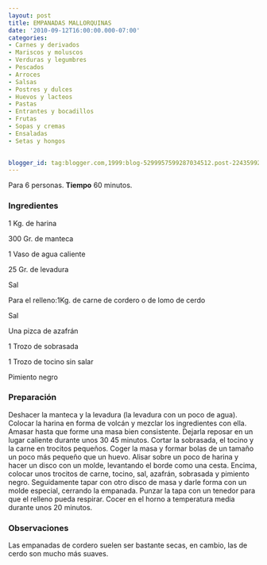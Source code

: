 ```yaml
---
layout: post
title: EMPANADAS MALLORQUINAS
date: '2010-09-12T16:00:00.000-07:00'
categories:
- Carnes y derivados
- Mariscos y moluscos
- Verduras y legumbres
- Pescados
- Arroces
- Salsas
- Postres y dulces
- Huevos y lacteos
- Pastas
- Entrantes y bocadillos
- Frutas
- Sopas y cremas
- Ensaladas
- Setas y hongos
 

blogger_id: tag:blogger.com,1999:blog-5299957599287034512.post-2243599294761945293
---
```


Para 6 personas.
<b>Tiempo</b> 60 minutos.

<h3>Ingredientes</h3>

1 Kg. de harina

300 Gr. de manteca

1 Vaso de agua caliente

25 Gr. de levadura

Sal

Para el relleno:1Kg. de carne de cordero o de lomo de cerdo

Sal

Una pizca de azafrán

1 Trozo de sobrasada

1 Trozo de tocino sin salar

Pimiento negro

<h3>Preparación</h3>

Deshacer la manteca y la levadura (la levadura con un poco de agua). Colocar la harina en forma de volcán y mezclar los ingredientes con ella. Amasar hasta que forme una masa bien consistente. Dejarla reposar en un lugar caliente durante unos 30 45 minutos. Cortar la sobrasada, el tocino y la carne en trocitos pequeños. Coger la masa y formar bolas de un tamaño un poco más pequeño que un huevo. Alisar sobre un poco de harina y hacer un disco con un molde, levantando el borde como una cesta. Encima, colocar unos trocitos de carne, tocino, sal, azafrán, sobrasada y pimiento negro. Seguidamente tapar con otro disco de masa y darle forma con un molde especial, cerrando la empanada. Punzar la tapa con un tenedor para que el relleno pueda respirar. Cocer en el horno a temperatura media durante unos 20 minutos.

<h3>Observaciones</h3>

Las empanadas de cordero suelen ser bastante secas, en cambio, las de cerdo son mucho más suaves.

